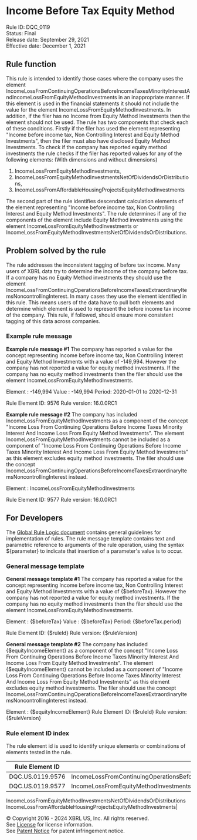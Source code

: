 # Income Before Tax Equity Method  
Rule ID: DQC_0119  
Status: Final  
Release date: September 29, 2021  
Effective date: December 1, 2021  
  
## Rule function
This rule is intended to identify those cases where the company uses the element IncomeLossFromContinuingOperationsBeforeIncomeTaxesMinorityInterestAndIncomeLossFromEquityMethodInvestments in an inappropriate manner. If this element is used in the financial statements it should not include the value for the element IncomeLossFromEquityMethodInvestments. In addition, if the filer has no Income from Equity Method Investments then the element should not be used.  The rule has two components that check each of these conditions. Firstly if the filer has used the element representing "Income before income tax, Non Controlling Interest and Equity Method Investments", then the filer must also have disclosed Equity Method Investments.  To check if the company has reported equity method investments the rule checks if the filer has reported values for any of the following elements: (With dimensions and without dimensions)

1. IncomeLossFromEquityMethodInvestments, 
2. IncomeLossFromEquityMethodInvestmentsNetOfDividendsOrDistributions, 
3. IncomeLossFromAffordableHousingProjectsEquityMethodInvestments

The second part of the rule identifies descendant calculation elements of the element representing "Income before income tax, Non Controlling Interest and Equity Method Investments". The rule determines if any of the components of the element include Equity Method investments using the element IncomeLossFromEquityMethodInvestments or IncomeLossFromEquityMethodInvestmentsNetOfDividendsOrDistributions.

## Problem solved by the rule
The rule addresses the inconsistent tagging of before tax income. Many users of XBRL data try to determine the income of the company before tax. If a company has no Equity Method investments they should use the element IncomeLossFromContinuingOperationsBeforeIncomeTaxesExtraordinaryItemsNoncontrollingInterest. In many cases they use the element identified in this rule.  This means users of the data have to pull both elements and determine which element is used to represent the before income tax income of the company.  This rule, if followed, should ensure more consistent tagging of this data across companies.

### Example rule message
**Example rule message #1**
The company has reported a value for the concept representing Income before income tax, Non Controlling Interest and Equity Method Investments with a value of -149,994. However the company has not reported a value for equity method investments. If the company has no equity method investments then the filer should use the element IncomeLossFromEquityMethodInvestments.

Element : -149,994
Value : -149,994 
Period:  2020-01-01 to 2020-12-31 

Rule Element ID: 9576
Rule version: 16.0.0RC1

**Example rule message #2**
The company has included IncomeLossFromEquityMethodInvestments as a component of the concept "Income Loss From Continuing Operations Before Income Taxes Minority Interest And Income Loss From Equity Method Investments". The element IncomeLossFromEquityMethodInvestments cannot be included as a component of "Income Loss From Continuing Operations Before Income Taxes Minority Interest And Income Loss From Equity Method Investments" as this element excludes equity method investments.  The filer should use the concept IncomeLossFromContinuingOperationsBeforeIncomeTaxesExtraordinaryItemsNoncontrollingInterest instead.

Element : IncomeLossFromEquityMethodInvestments

Rule Element ID: 9577
Rule version: 16.0.0RC1

## For Developers  
The [Global Rule Logic document](https://github.com/DataQualityCommittee/dqc_us_rules/blob/master/docs/GlobalRuleLogic.md) contains general guidelines for implementation of rules. The rule message template contains text and parametric reference to arguments of the rule operation, using the syntax ${parameter} to indicate that insertion of a parameter's value is to occur.  
  
### General message template  
**General message template #1**
The company has reported a value for the concept representing Income before income tax, Non Controlling Interest and Equity Method Investments with a value of {$beforeTax}. However the company has not reported a value for equity method investments. If the company has no equity method investments then the filer should use the element IncomeLossFromEquityMethodInvestments.

Element : {$beforeTax}
Value : {$beforeTax} 
Period:  {$beforeTax.period} 

Rule Element ID: {$ruleId}
Rule version: {$ruleVersion}

**General message template #2**
The company has included {$equityIncomeElement} as a component of the concept \"Income Loss From Continuing Operations Before Income Taxes Minority Interest And Income Loss From Equity Method Investments\". The element {$equityIncomeElement} cannot be included as a component of \"Income Loss From Continuing Operations Before Income Taxes Minority Interest And Income Loss From Equity Method Investments\" as this element excludes equity method investments.  The filer should use the concept IncomeLossFromContinuingOperationsBeforeIncomeTaxesExtraordinaryItemsNoncontrollingInterest instead.

Element : {$equityIncomeElement}
Rule Element ID: {$ruleId}
Rule version: {$ruleVersion}
  
### Rule element ID index  
The rule element id is used to identify unique elements or combinations of elements tested in the rule.

|Rule Element ID|Elements|
|--- |--- |
|DQC.US.0119.9576|IncomeLossFromContinuingOperationsBeforeIncomeTaxesMinorityInterestAndIncomeLossFromEquityMethodInvestments|
|DQC.US.0119.9577|IncomeLossFromEquityMethodInvestments
IncomeLossFromEquityMethodInvestmentsNetOfDividendsOrDistributions
IncomeLossFromAffordableHousingProjectsEquityMethodInvestments|
  
© Copyright 2016 - 2024 XBRL US, Inc. All rights reserved.   
See [License](https://xbrl.us/dqc-license) for license information.  
See [Patent Notice](https://xbrl.us/dqc-patent) for patent infringement notice.  